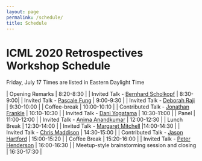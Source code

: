 ```yaml
---
layout: page
permalink: /schedule/
title: Schedule
---
```


# ICML 2020 Retrospectives Workshop Schedule
Friday, July 17 
Times are listed in Eastern Daylight Time

| Opening Remarks                    | 8:20-8:30 |
| Invited Talk - [Bernhard Scholkopf](https://www.is.mpg.de/~bs)         | 8:30-9:00|
| Invited Talk - [Pascale Fung](https://pascale.home.ece.ust.hk/)    | 9:00-9:30 |
| Invited Talk - [Deborah Raji](https://ainowinstitute.org/people/deborah-raji.html)         | 9:30-10:00 |
| Coffee-break                       | 10:00-10:10 |
| Contributed Talk - [Jonathan Frankle](https://jfrankle.con)                      | 10:10-10:30 | 
| Invited Talk - [Dani Yogatama](https://dyogatama.github.io/) | 10:30-11:00 |
| Panel                              | 11:00-12:00 |
| Invited Talk - [Anima Anandkumar](http://tensorlab.cms.caltech.edu/users/anima/)                              | 12:00-12:30 |
| Lunch Break | 12:30-14:00 |
| Invited Talk - [Margaret Mitchell](https://www.m-mitchell.com/) |14:00-14:30 |
| Invited Talk - [Chris Maddison](http://www.cs.toronto.edu/~cmaddis/)         | 14:30-15:00 |
| Contributed Talk - [Jason Hartford](https://www.cs.ubc.ca/~jasonhar/)      | 15:00-15:20 |
| Coffee Break                     | 15:20-16:00 |
| Invited Talk - [Peter Henderson](https://www.peterhenderson.co/)     | 16:00-16:30 |
| Meetup-style brainstorming session and closing | 16:30-17:30 |
